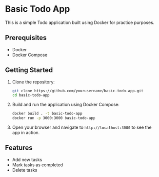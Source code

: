 # Basic Todo App

This is a simple Todo application built using Docker for practice purposes.

## Prerequisites

- Docker
- Docker Compose

## Getting Started

1. Clone the repository:
    ```sh
    git clone https://github.com/yourusername/basic-todo-app.git
    cd basic-todo-app
    ```

2. Build and run the application using Docker Compose:
    ```sh
    docker build . -t basic-todo-app
    docker run -p 3000:3000 basic-todo-app
    ```

3. Open your browser and navigate to `http://localhost:3000` to see the app in action.

## Features

- Add new tasks
- Mark tasks as completed
- Delete tasks
